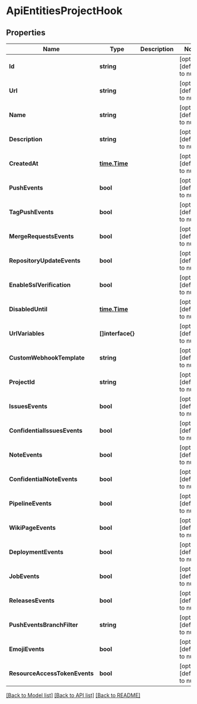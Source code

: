 # ApiEntitiesProjectHook

## Properties
Name | Type | Description | Notes
------------ | ------------- | ------------- | -------------
**Id** | **string** |  | [optional] [default to null]
**Url** | **string** |  | [optional] [default to null]
**Name** | **string** |  | [optional] [default to null]
**Description** | **string** |  | [optional] [default to null]
**CreatedAt** | [**time.Time**](time.Time.md) |  | [optional] [default to null]
**PushEvents** | **bool** |  | [optional] [default to null]
**TagPushEvents** | **bool** |  | [optional] [default to null]
**MergeRequestsEvents** | **bool** |  | [optional] [default to null]
**RepositoryUpdateEvents** | **bool** |  | [optional] [default to null]
**EnableSslVerification** | **bool** |  | [optional] [default to null]
**DisabledUntil** | [**time.Time**](time.Time.md) |  | [optional] [default to null]
**UrlVariables** | **[]interface{}** |  | [optional] [default to null]
**CustomWebhookTemplate** | **string** |  | [optional] [default to null]
**ProjectId** | **string** |  | [optional] [default to null]
**IssuesEvents** | **bool** |  | [optional] [default to null]
**ConfidentialIssuesEvents** | **bool** |  | [optional] [default to null]
**NoteEvents** | **bool** |  | [optional] [default to null]
**ConfidentialNoteEvents** | **bool** |  | [optional] [default to null]
**PipelineEvents** | **bool** |  | [optional] [default to null]
**WikiPageEvents** | **bool** |  | [optional] [default to null]
**DeploymentEvents** | **bool** |  | [optional] [default to null]
**JobEvents** | **bool** |  | [optional] [default to null]
**ReleasesEvents** | **bool** |  | [optional] [default to null]
**PushEventsBranchFilter** | **string** |  | [optional] [default to null]
**EmojiEvents** | **bool** |  | [optional] [default to null]
**ResourceAccessTokenEvents** | **bool** |  | [optional] [default to null]

[[Back to Model list]](../README.md#documentation-for-models) [[Back to API list]](../README.md#documentation-for-api-endpoints) [[Back to README]](../README.md)


